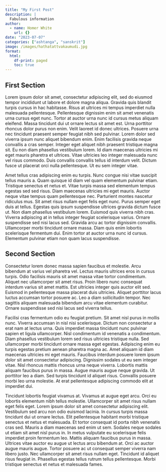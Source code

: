 ```yaml
---
title: "My First Post"
description: |
  Fabulous information
author:
  - name: Homer White
    url: {}
date: "2023-07-07"
categories: ["ashtanga", "sanskrit"]
image: /images/hathatattvakaumudi.jpg
format: 
  html:
    df-print: paged
    toc: true
---
```


## First Section

Lorem ipsum dolor sit amet, consectetur adipiscing elit, sed do eiusmod tempor incididunt ut labore et dolore magna aliqua. Gravida quis blandit turpis cursus in hac habitasse. Risus at ultrices mi tempus imperdiet nulla malesuada pellentesque. Pellentesque dignissim enim sit amet venenatis urna cursus eget nunc. Tortor at auctor urna nunc id cursus metus aliquam eleifend. Massa tincidunt dui ut ornare lectus sit amet est. Urna porttitor rhoncus dolor purus non enim. Velit laoreet id donec ultrices. Posuere urna nec tincidunt praesent semper feugiat nibh sed pulvinar. Lorem dolor sed viverra ipsum nunc aliquet bibendum enim. Enim facilisis gravida neque convallis a cras semper. Integer eget aliquet nibh praesent tristique magna sit. Eu non diam phasellus vestibulum lorem. Id diam maecenas ultricies mi eget mauris pharetra et ultrices. Vitae ultricies leo integer malesuada nunc vel risus commodo. Duis convallis convallis tellus id interdum velit. Dictum fusce ut placerat orci nulla pellentesque. Ut eu sem integer vitae.

Amet tellus cras adipiscing enim eu turpis. Nunc congue nisi vitae suscipit tellus mauris a. Quam quisque id diam vel quam elementum pulvinar etiam. Tristique senectus et netus et. Vitae turpis massa sed elementum tempus egestas sed sed risus. Diam maecenas ultricies mi eget mauris. Auctor neque vitae tempus quam pellentesque nec. Parturient montes nascetur ridiculus mus. Sit amet risus nullam eget felis eget nunc. Purus semper eget duis at tellus. Egestas quis ipsum suspendisse ultrices gravida dictum fusce ut. Non diam phasellus vestibulum lorem. Euismod quis viverra nibh cras. Viverra adipiscing at in tellus integer feugiat scelerisque varius. Ornare suspendisse sed nisi lacus sed. Gravida arcu ac tortor dignissim convallis. Ullamcorper morbi tincidunt ornare massa. Diam quis enim lobortis scelerisque fermentum dui. Enim tortor at auctor urna nunc id cursus. Elementum pulvinar etiam non quam lacus suspendisse.

## Second Section

Consectetur lorem donec massa sapien faucibus et molestie. Arcu bibendum at varius vel pharetra vel. Lectus mauris ultrices eros in cursus turpis. Odio facilisis mauris sit amet massa vitae tortor condimentum. Aliquet nec ullamcorper sit amet risus. Proin libero nunc consequat interdum varius sit amet mattis. Est ultricies integer quis auctor elit sed. Euismod in pellentesque massa placerat duis ultricies. Aliquet porttitor lacus luctus accumsan tortor posuere ac. Leo a diam sollicitudin tempor. Nec sagittis aliquam malesuada bibendum arcu vitae elementum curabitur. Ornare suspendisse sed nisi lacus sed viverra tellus.

Facilisi cras fermentum odio eu feugiat pretium. Sit amet nisl purus in mollis nunc. Viverra accumsan in nisl nisi scelerisque. Dictum non consectetur a erat nam at lectus urna. Quis imperdiet massa tincidunt nunc pulvinar sapien et ligula ullamcorper. Nisl condimentum id venenatis a condimentum. Diam phasellus vestibulum lorem sed risus ultricies tristique nulla. Sed ullamcorper morbi tincidunt ornare massa eget egestas. Adipiscing enim eu turpis egestas pretium aenean pharetra magna ac. Amet aliquam id diam maecenas ultricies mi eget mauris. Faucibus interdum posuere lorem ipsum dolor sit amet consectetur adipiscing. Dignissim sodales ut eu sem integer vitae. Nisl rhoncus mattis rhoncus urna neque viverra. Lobortis mattis aliquam faucibus purus in massa. Augue mauris augue neque gravida. Ut porttitor leo a diam. Sed turpis tincidunt id aliquet risus. Convallis posuere morbi leo urna molestie. At erat pellentesque adipiscing commodo elit at imperdiet dui.

Tincidunt lobortis feugiat vivamus at. Vivamus at augue eget arcu. Orci eu lobortis elementum nibh tellus molestie. Ullamcorper sit amet risus nullam eget felis eget. Lorem ipsum dolor sit amet consectetur adipiscing elit. Vestibulum sed arcu non odio euismod lacinia. In cursus turpis massa tincidunt dui ut ornare lectus. Elit pellentesque habitant morbi tristique senectus et netus et malesuada. Et tortor consequat id porta nibh venenatis cras sed. Mauris a diam maecenas sed enim ut sem. Sodales neque sodales ut etiam sit amet nisl purus in. In metus vulputate eu scelerisque felis imperdiet proin fermentum leo. Mattis aliquam faucibus purus in massa. Ultrices vitae auctor eu augue ut lectus arcu bibendum at. Orci ac auctor augue mauris augue. Tortor posuere ac ut consequat semper viverra nam libero justo. Nec ullamcorper sit amet risus nullam eget. Tincidunt id aliquet risus feugiat in. Phasellus egestas tellus rutrum tellus pellentesque. Morbi tristique senectus et netus et malesuada fames.